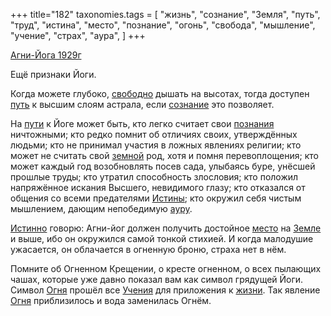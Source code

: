 +++
title="182"
taxonomies.tags = [
 "жизнь",
 "сознание",
 "Земля",
 "путь",
 "труд",
 "истина",
 "место",
 "познание",
 "огонь",
 "свобода",
 "мышление",
 "учение",
 "страх",
 "аура",
]
+++

[Агни-Йога 1929г](/agni/1929)

Ещё признаки Йоги.   

Когда можете глубоко, [свободно](/tags/свобода) дышать на высотах, тогда доступен [путь](/tags/путь) к высшим слоям астрала, если [сознание](/tags/сознание) это позволяет.   

На [пути](/tags/путь) к Йоге может быть, кто легко считает свои [познания](/tags/познание) ничтожными; кто редко помнит об отличиях своих, утверждённых людьми; кто не принимал участия в ложных явлениях религии; кто может не считать свой [земной](/tags/Земля) род, хотя и помня перевоплощения; кто может каждый год возобновлять посев сада, улыбаясь буре, унёсшей прошлые труды; кто утратил способность злословия; кто положил напряжённое искания Высшего, невидимого глазу; кто отказался от общения со всеми предателями [Истины](/tags/истина); кто окружил себя чистым мышлением, дающим непобедимую [ауру](/tags/аура).   

[Истинно](/tags/истина) говорю: Агни-йог должен получить достойное [место](/tags/место) на [Земле](/tags/Земля) и выше, ибо он окружился самой тонкой стихией. И когда малодушие ужасается, он облачается в огненную броню, страха нет в нём.   

Помните об Огненном Крещении, о кресте огненном, о всех пылающих чашах, которые уже давно показал вам как символ грядущей Йоги. Символ [Огня](/tags/огонь) прошёл все [Учения](/tags/учение) для приложения к [жизни](/tags/жизнь). Так явление [Огня](/tags/огонь) приблизилось и вода заменилась Огнём.
